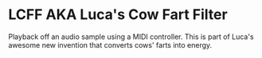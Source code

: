 # LCFF AKA Luca's Cow Fart Filter

Playback off an audio sample using a MIDI controller.
This is part of Luca's awesome new invention that converts cows' farts into energy.